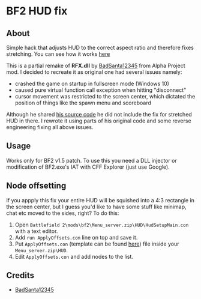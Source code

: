 # BF2 HUD fix
## About
Simple hack that adjusts HUD to the correct aspect ratio and therefore fixes stretching. You can see how it works [here](https://www.youtube.com/watch?v=Mv0N_RxxfDI)

This is a partial remake of **RFX.dll** by [BadSanta12345](github.com/BadSanta12345) from Alpha Project mod. I decided to recreate it as original one had several issues namely:
- crashed the game on startup in fullscreen mode (Windows 10)
- caused pure virtual function call exception when hitting "disconnect"
- cursor movement was restricted to the screen center, which dictated the position of things like the spawn menu and scoreboard

Although he shared [his source code](https://www.github.com/BadSanta12345/RFX/) he did not include the fix for stretched HUD in there. I rewrote it using parts of his original code and some reverse engineering fixing all above issues.

## Usage
Works only for BF2 v1.5 patch. To use this you need a DLL injector or modification of BF2.exe's IAT with CFF Explorer (just use Google).

## Node offsetting
If you appply this fix your entire HUD will be squished into a 4:3 rectangle in the screen center, but I guess you'd like to have some stuff like minimap, chat etc moved to the sides, right? To do this:

1. Open `Battlefield 2\mods\bf2\Menu_server.zip\HUD\HudSetupMain.con` with a text editor.
2. Add `run ApplyOffsets.con` line on top and save it.
3. Put `ApplyOffsets.con` (template can be found [here](https://pastebin.com/FujRND7L)) file inside your `Menu_server.zip\HUD`.
4. Edit `ApplyOffsets.con` and add nodes to the list.
## Credits
- [BadSanta12345](https://www.github.com/BadSanta12345/)
